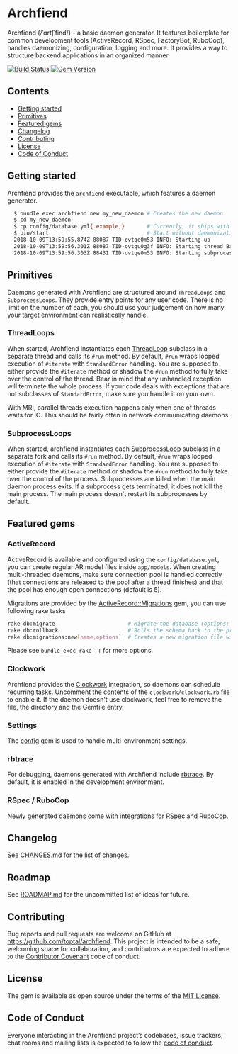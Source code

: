 # Archfiend

Archfiend (/ˈɑrtʃˈfind/) - a basic daemon generator. It features boilerplate for common development tools (ActiveRecord, RSpec, FactoryBot, RuboCop),
handles daemonizing, configuration, logging and more. It provides a way to structure backend applications in an organized manner.

[![Build Status](https://travis-ci.com/toptal/archfiend.svg?branch=master)](https://travis-ci.com/toptal/archfiend)
[![Gem Version](https://badge.fury.io/rb/archfiend.svg)](https://badge.fury.io/rb/archfiend)

## Contents
* [Getting started](#getting-started)
* [Primitives](#primitives)
* [Featured gems](#featured-gems)
* [Changelog](#changelog)
* [Contributing](#contributing)
* [License](#license)
* [Code of Conduct](#code-of-conduct)

## Getting started

Archfiend provides the `archfiend` executable, which features a daemon generator.

```bash
  $ bundle exec archfiend new my_new_daemon # Creates the new daemon
  $ cd my_new_daemon
  $ cp config/database.yml{.example,}       # Currently, it ships with ActiveRecord, database configuration is required
  $ bin/start                               # Start without daemonization
  2018-10-09T13:59:55.874Z 88087 TID-ovtqe0m53 INFO: Starting up
  2018-10-09T13:59:56.301Z 88087 TID-ovtqu0g3f INFO: Starting thread BarThreadLoop
  2018-10-09T13:59:56.303Z 88431 TID-ovtqe0m53 INFO: Starting subprocess FooSubprocessLoop
```

## Primitives

Daemons generated with Archfiend are structured around `ThreadLoops` and `SubprocessLoops`.
They provide entry points for any user code. There is no limit on the number of each, you should
use your judgement on how many your target environment can realistically handle.

### ThreadLoops

When started, Archfiend instantiates each [ThreadLoop](lib/archfiend/thread_loop.rb) subclass in a separate thread and calls its `#run` method.
By default, `#run` wraps looped execution of `#iterate` with `StandardError` handling.
You are supposed to either provide the `#iterate` method or shadow the `#run` method to fully take over
the control of the thread.
Bear in mind that any unhandled exception will terminate the whole process. If your code deals with
exceptions that are not subclasses of `StandardError`, make sure you handle it on your own.

With MRI, parallel threads execution happens only when one of threads waits for IO. This should be
fairly often in network communicating daemons.

### SubprocessLoops

When started, archfiend instantiates each [SubprocessLoop](lib/archfiend/subprocess_loop.rb) subclass in a separate fork and calls its `#run` method.
By default, `#run` wraps looped execution of `#iterate` with `StandardError` handling.
You are supposed to either provide the `#iterate` method or shadow the `#run` method to fully take over
the control of the process.
Subprocesses are killed when the main daemon process exits. If a subprocess gets terminated, it does not kill the main
process. The main process doesn't restart its subprocesses by default.

## Featured gems

### ActiveRecord

ActiveRecord is available and configured using the `config/database.yml`, you can create regular AR model files
inside `app/models`.
When creating multi-threaded daemons, make sure connection pool is handled correctly (that connections are
released to the pool after a thread finishes) and that the pool has enough open connections (default is 5).

Migrations are provided by the [ActiveRecord::Migrations](https://github.com/ioquatix/activerecord-migrations) gem, you can use following rake tasks
```bash
rake db:migrate                       # Migrate the database (options: VERSION=x, VERBOSE=false, SCOPE=blog)
rake db:rollback                      # Rolls the schema back to the previous version (specify steps w/ STEP=n)
rake db:migrations:new[name,options]  # Creates a new migration file with the specified name
```

Please see `bundle exec rake -T` for more options.

### Clockwork

Archfiend provides the [Clockwork](https://github.com/Rykian/clockwork) integration, so daemons can schedule recurring tasks.
Uncomment the contents of the `clockwork/clockwork.rb` file to enable it. If the daemon doesn't use clockwork, feel free
to remove the file, the directory and the Gemfile entry.

### Settings

The [config](https://github.com/railsconfig/config) gem is used to handle multi-environment settings.

### rbtrace

For debugging, daemons generated with Archfiend include [rbtrace](http://github.com/tmm1/rbtrace).
By default, it is enabled in the development environment.

### RSpec / RuboCop

Newly generated daemons come with integrations for RSpec and RuboCop.

## Changelog

See [CHANGES.md](CHANGES.md) for the list of changes.

## Roadmap

See [ROADMAP.md](ROADMAP.md) for the uncommitted list of ideas for future.

## Contributing

Bug reports and pull requests are welcome on GitHub at https://github.com/toptal/archfiend.
This project is intended to be a safe, welcoming space for collaboration, and contributors are expected to adhere to the [Contributor Covenant](http://contributor-covenant.org) code of conduct.

## License

The gem is available as open source under the terms of the [MIT License](https://opensource.org/licenses/MIT).

## Code of Conduct

Everyone interacting in the Archfiend project’s codebases, issue trackers, chat rooms and mailing lists is expected to follow the [code of conduct](https://github.com/toptal/archfiend/blob/master/CODE_OF_CONDUCT.md).